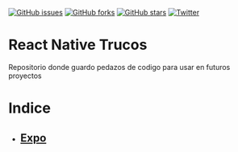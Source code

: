 [![GitHub issues](https://img.shields.io/github/issues/Axoluchin/React-Native-Trucos)](https://github.com/Axoluchin/React-Native-Trucos/issues)
[![GitHub forks](https://img.shields.io/github/forks/Axoluchin/React-Native-Trucos)](https://github.com/Axoluchin/React-Native-Trucos/network)
[![GitHub stars](https://img.shields.io/github/stars/Axoluchin/React-Native-Trucos)](https://github.com/Axoluchin/React-Native-Trucos/stargazers)
[![Twitter](https://img.shields.io/twitter/follow/DamianHuchin?style=social&logo=twitter)](https://twitter.com/intent/follow?=DamianHuchin)

# React Native Trucos
Repositorio donde guardo pedazos de codigo para usar en futuros proyectos

# Indice
- ## [Expo](./src/Expo)
